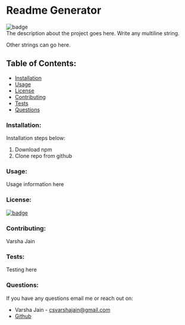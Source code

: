 # Readme Generator
![badge](https://img.shields.io/github/languages/top/vjain83/readme-generator)<br />
The description about the project goes here. Write any multiline string.

Other strings can go here.

  ## Table of Contents:
* [Installation](#installation)
* [Usage](#usage)
* [License](#license)
* [Contributing](#contributing)
* [Tests](#tests)
* [Questions](#questions)

### Installation:
Installation steps below:
1. Download npm
2. Clone repo from github


### Usage:
Usage information here

### License:
[![badge](https://img.shields.io/badge/License-MIT-yellow.svg)](https://opensource.org/licenses/MIT)

### Contributing:
Varsha Jain

### Tests:
Testing here

### Questions:
If you have any questions email me or reach out on:
* Varsha Jain - csvarshajain@gmail.com
* [Github](https://github.com/vjain83)

